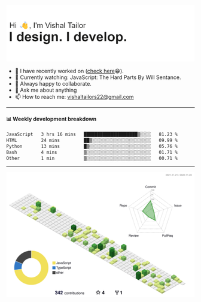 ![Hi, I'm Vishal Tailor. I design. I develop.](https://github.com/vishaltailors/vishaltailors/blob/main/header.png?raw=true)

- 🔭 I have recently worked on ([check here](https://vishaltailor.com)😁).
- 🎦 Currently watching: JavaScript: The Hard Parts By Will Sentance.
- 👯 Always happy to collaborate.
- 💬 Ask me about anything
- 📫 How to reach me: <a href="mailto:vishaltailors22@gmail.com">vishaltailors22@gmail.com</a>

<hr /> 
<h4>📊 Weekly development breakdown</h4>
<!--START_SECTION:waka-->

```text
JavaScript   3 hrs 16 mins   ████████████████████▒░░░░   81.23 %
HTML         24 mins         ██▒░░░░░░░░░░░░░░░░░░░░░░   09.99 %
Python       13 mins         █▒░░░░░░░░░░░░░░░░░░░░░░░   05.76 %
Bash         4 mins          ▒░░░░░░░░░░░░░░░░░░░░░░░░   01.71 %
Other        1 min           ▒░░░░░░░░░░░░░░░░░░░░░░░░   00.71 %
```

<!--END_SECTION:waka-->
<hr /> 

![](./profile-3d-contrib/profile-green-animate.svg)
